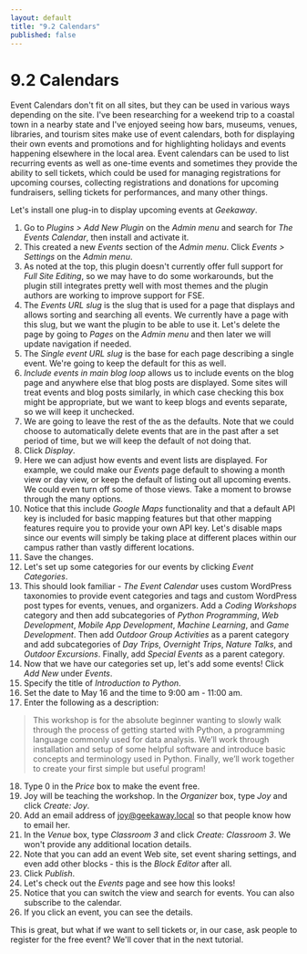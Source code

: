 ```yaml
---
layout: default
title: "9.2 Calendars"
published: false
---
```


# 9.2 Calendars

Event Calendars don't fit on all sites, but they can be used in various ways depending on the site. I've been researching for a weekend trip to a coastal town in a nearby state and I've enjoyed seeing how bars, museums, venues, libraries, and tourism sites make use of event calendars, both for displaying their own events and promotions and for highlighting holidays and events happening elsewhere in the local area. Event calendars can be used to list recurring events as well as one-time events and sometimes they provide the ability to sell tickets, which could be used for managing registrations for upcoming courses, collecting registrations and donations for upcoming fundraisers, selling tickets for performances, and many other things.

Let's install one plug-in to display upcoming events at _Geekaway_.

1. Go to _Plugins > Add New Plugin_ on the _Admin menu_ and search for _The Events Calendar_, then install and activate it.
2. This created a new _Events_ section of the _Admin menu_. Click _Events > Settings_ on the _Admin menu_.
3. As noted at the top, this plugin doesn't currently offer full support for _Full Site Editing_, so we may have to do some workarounds, but the plugin still integrates pretty well with most themes and the plugin authors are working to improve support for FSE.
4. The _Events URL slug_ is the slug that is used for a page that displays and allows sorting and searching all events. We currently have a page with this slug, but we want the plugin to be able to use it. Let's delete the page by going to _Pages_ on the _Admin menu_ and then later we will update navigation if needed.
5. The _Single event URL slug_ is the base for each page describing a single event. We're going to keep the default for this as well.
6. _Include events in main blog loop_ allows us to include events on the blog page and anywhere else that blog posts are displayed. Some sites will treat events and blog posts similarly, in which case checking this box might be appropriate, but we want to keep blogs and events separate, so we will keep it unchecked.
7. We are going to leave the rest of the as the defaults. Note that we could choose to automatically delete events that are in the past after a set period of time, but we will keep the default of not doing that.
8. Click _Display_.
9. Here we can adjust how events and event lists are displayed. For example, we could make our _Events_ page default to showing a month view or day view, or keep the default of listing out all upcoming events. We could even turn off some of those views. Take a moment to browse through the many options.
10. Notice that this include _Google Maps_ functionality and that a default API key is included for basic mapping features but that other mapping features require you to provide your own API key. Let's disable maps since our events will simply be taking place at different places within our campus rather than vastly different locations.
11. Save the changes.
12. Let's set up some categories for our events by clicking _Event Categories_.
13. This should look familiar - _The Event Calendar_ uses custom WordPress taxonomies to provide event categories and tags and custom WordPress post types for events, venues, and organizers. Add a _Coding Workshops_ category and then add subcategories of _Python Programming_, _Web Development_, _Mobile App Development_, _Machine Learning_, and _Game Development_. Then add _Outdoor Group Activities_ as a parent category and add subcategories of _Day Trips_, _Overnight Trips_, _Nature Talks_, and _Outdoor Excursions_. Finally, add _Special Events_ as a parent category.
14. Now that we have our categories set up, let's add some events! Click _Add New_ under _Events_.
15. Specify the title of _Introduction to Python_.
16. Set the date to May 16 and the time to 9:00 am - 11:00 am.
17. Enter the following as a description:

> This workshop is for the absolute beginner wanting to slowly walk through the process of getting started with Python, a programming language commonly used for data analysis.  We’ll work through installation and setup of some helpful software and introduce basic concepts and terminology used in Python.  Finally, we’ll work together to create your first simple but useful program!

18. Type 0 in the _Price_ box to make the event free.
19. Joy will be teaching the workshop. In the _Organizer_ box, type _Joy_ and click _Create: Joy_.
20. Add an email address of joy@geekaway.local so that people know how to email her.
21. In the _Venue_ box, type _Classroom 3_ and click _Create: Classroom 3_. We won't provide any additional location details.
22. Note that you can add an event Web site, set event sharing settings, and even add other blocks - this is the _Block Editor_ after all.
23. Click _Publish_.
24. Let's check out the _Events_ page and see how this looks!
25. Notice that you can switch the view and search for events. You can also subscribe to the calendar.
26. If you click an event, you can see the details.

This is great, but what if we want to sell tickets or, in our case, ask people to register for the free event? We'll cover that in the next tutorial.
